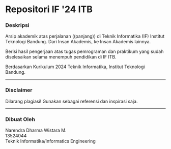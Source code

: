 # Repositori IF '24 ITB

### Deskripsi
Arsip akademik atas perjalanan ((panjang)) di Teknik Informatika (IF) Institut Teknologi Bandung. Dari Insan Akademis, ke Insan Akademis lainnya. 

Berisi hasil pengerjaan atas tugas pemrograman dan praktikum yang sudah diselesaikan selama menempuh pendidikan di IF ITB.

Berdasarkan Kurikulum 2024 Teknik Informatika, Institut Teknologi Bandung. 
 
---
### Disclaimer
Dilarang plagiasi! Gunakan sebagai referensi dan inspirasi saja.

---
### Dibuat Oleh
Narendra Dharma Wistara M. </br>
13524044 </br>
Teknik Informatika/Informatics Engineering </br>
